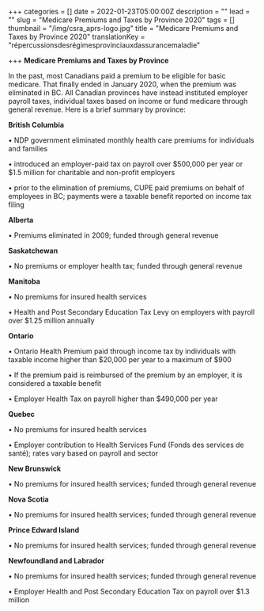 +++
categories = []
date = 2022-01-23T05:00:00Z
description = ""
lead = ""
slug = "Medicare Premiums and Taxes by Province 2020"
tags = []
thumbnail = "/img/csra_aprs-logo.jpg"
title = "Medicare Premiums and Taxes by Province 2020"
translationKey = "répercussionsdesrégimesprovinciauxdassurancemaladie"

+++
**Medicare Premiums and Taxes by Province**

In the past, most Canadians paid a premium to be eligible for basic medicare. That finally ended in January 2020, when the premium was eliminated in BC. All Canadian provinces have instead instituted employer payroll taxes, individual taxes based on income or fund medicare through general revenue. Here is a brief summary by province:

**British Columbia**

• NDP government eliminated monthly health care premiums for individuals and families

• introduced an employer-paid tax on payroll over $500,000 per year or $1.5 million for charitable and non-profit employers

• prior to the elimination of premiums, CUPE paid premiums on behalf of employees in BC; payments were a taxable benefit reported on income tax filing

**Alberta**

• Premiums eliminated in 2009; funded through general revenue

**Saskatchewan**

• No premiums or employer health tax; funded through general revenue

**Manitoba**

• No premiums for insured health services

• Health and Post Secondary Education Tax Levy on employers with payroll over $1.25 million annually

**Ontario**

• Ontario Health Premium paid through income tax by individuals with taxable income higher than $20,000 per year to a maximum of $900

• If the premium paid is reimbursed of the premium by an employer, it is considered a taxable benefit

• Employer Health Tax on payroll higher than $490,000 per year

**Quebec**

• No premiums for insured health services

• Employer contribution to Health Services Fund (Fonds des services de santé); rates vary based on payroll and sector

**New Brunswick**

• No premiums for insured health services; funded through general revenue

**Nova Scotia**

• No premiums for insured health services; funded through general revenue

**Prince Edward Island**

• No premiums for insured health services; funded through general revenue

**Newfoundland and Labrador**

• No premiums for insured health services; funded through general revenue

• Employer Health and Post Secondary Education Tax on payroll over $1.3 million